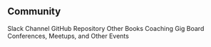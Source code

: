 ## Community

Slack Channel
GitHub Repository
Other Books
Coaching Gig Board
Conferences, Meetups, and Other Events